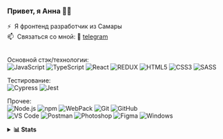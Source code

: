 <h3 align="left">Привет, я Анна 🙋🏼</h3>

⚡ &nbsp;Я фронтенд разработчик из Самары<br>
📫 &nbsp;Связаться со мной: 📲 <a href="https://t.me/anna_river">telegram</a>  <!-- 📩 <span>почта</span>-->

<br>Основной стэк/технологии:<br>
![JavaScript](https://img.shields.io/badge/-JavaScript-ebedf0?style=for-the-badge&logo=javascript&logoColor=yellow)
![TypeScript](https://img.shields.io/badge/-TypeScript-ebedf0?style=for-the-badge&logo=typescript)
![React](https://img.shields.io/badge/-React-ebedf0?style=for-the-badge&logo=react)
![REDUX](https://img.shields.io/badge/-Redux-ebedf0?style=for-the-badge&logo=Redux&logoColor=660099)
![HTML5](https://img.shields.io/badge/-HTML5-ebedf0?style=for-the-badge&logo=html5)
![CSS3](https://img.shields.io/badge/-CSS3-ebedf0?style=for-the-badge&logo=css3&logoColor=blue)
![SASS](https://img.shields.io/badge/-SASS-ebedf0?style=for-the-badge&logo=sass)

Тестирование:<br>
![Cypress](https://img.shields.io/badge/-Cypress-ebedf0?style=for-the-badge&logo=Cypress&logoColor=green)
![Jest](https://img.shields.io/badge/-Jest-ebedf0?style=for-the-badge&logo=Jest&logoColor=red)

Прочее:<br>
![Node.js](https://img.shields.io/badge/-Node.js-ebedf0?style=for-the-badge&logo=nodedotjs)
![npm](https://img.shields.io/badge/-npm-ebedf0?style=for-the-badge&logo=npm)
![WebPack](https://img.shields.io/badge/-WebPack-ebedf0?style=for-the-badge&logo=WebPack)
![Git](https://img.shields.io/badge/-Git-ebedf0?style=for-the-badge&logo=git)
![GitHub](https://img.shields.io/badge/-GitHub-ebedf0?style=for-the-badge&logo=github&logoColor=black)
<br>
![VS Code](https://img.shields.io/badge/-VS%20Code-ebedf0?style=for-the-badge&logo=visual-studio-code&logoColor=blue)
![Postman](https://img.shields.io/badge/Postman-ebedf0?style=for-the-badge&logo=postman)
![Photoshop](https://img.shields.io/badge/-photoshop-ebedf0?style=for-the-badge&logo=adobephotoshop)
![Figma](https://img.shields.io/badge/-figma-ebedf0?style=for-the-badge&logo=figma)
![Windows](https://img.shields.io/badge/-Windows-ebedf0?style=for-the-badge&logo=Windows&logoColor=blue)

<details>
  <summary><b>📊&nbsp;Stats</b></summary>
  <br/>
  
[![Top Langs](https://github-readme-stats.vercel.app/api/top-langs/?username=nilienta&layout=compact)](https://github.com/anuraghazra/github-readme-stats)
  
[![Codewarrior Profile Badges](https://www.codewars.com/users/nilienta/badges/large)](https://www.codewars.com/users/nilienta)
  
</details>


<!--
**nilienta/nilienta** is a ✨ _special_ ✨ repository because its `README.md` (this file) appears on your GitHub profile.

Here are some ideas to get you started:

- 🔭 I’m currently working on ...
- 🌱 I’m currently learning ...
- 👯 I’m looking to collaborate on ...
- 🤔 I’m looking for help with ...
- 💬 Ask me about ...
- 📫 How to reach me: ...
- 😄 Pronouns: ...
- ⚡ Fun fact: ...
-->

